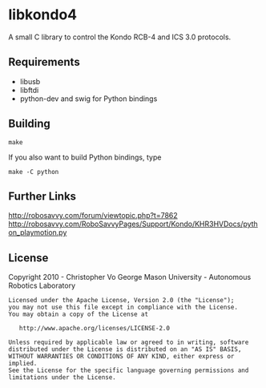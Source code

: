 libkondo4
=========

A small C library to control the Kondo RCB-4 and ICS 3.0 protocols.

Requirements
------------

* libusb
* libftdi
* python-dev and swig for Python bindings

Building
--------

```
make
```

If you also want to build Python bindings, type

```
make -C python
```

Further Links
-------------
http://robosavvy.com/forum/viewtopic.php?t=7862  
http://robosavvy.com/RoboSavvyPages/Support/Kondo/KHR3HVDocs/python_playmotion.py

License
-------

Copyright 2010 - Christopher Vo
George Mason University - Autonomous Robotics Laboratory

    Licensed under the Apache License, Version 2.0 (the "License");
    you may not use this file except in compliance with the License.
    You may obtain a copy of the License at
    
       http://www.apache.org/licenses/LICENSE-2.0
    
    Unless required by applicable law or agreed to in writing, software
    distributed under the License is distributed on an "AS IS" BASIS,
    WITHOUT WARRANTIES OR CONDITIONS OF ANY KIND, either express or implied.
    See the License for the specific language governing permissions and
    limitations under the License.

